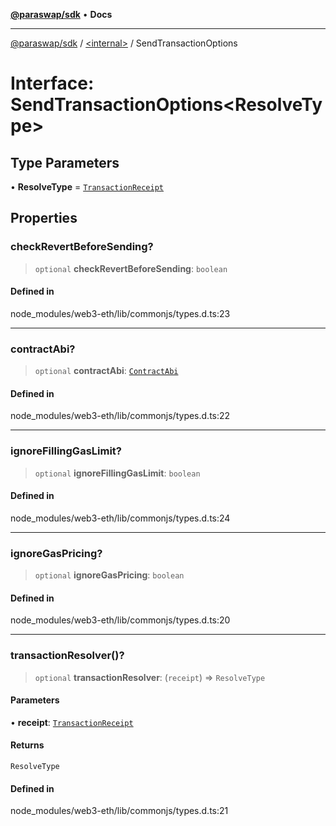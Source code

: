 [**@paraswap/sdk**](../../README.md) • **Docs**

***

[@paraswap/sdk](../../globals.md) / [\<internal\>](../README.md) / SendTransactionOptions

# Interface: SendTransactionOptions\<ResolveType\>

## Type Parameters

• **ResolveType** = [`TransactionReceipt`](../namespaces/home_velenir-gnx570_Projects_Paraswap_paraswap-sdk_node_modules_web3-types_lib_commonjs_index/type-aliases/TransactionReceipt.md)

## Properties

### checkRevertBeforeSending?

> `optional` **checkRevertBeforeSending**: `boolean`

#### Defined in

node\_modules/web3-eth/lib/commonjs/types.d.ts:23

***

### contractAbi?

> `optional` **contractAbi**: [`ContractAbi`](../type-aliases/ContractAbi.md)

#### Defined in

node\_modules/web3-eth/lib/commonjs/types.d.ts:22

***

### ignoreFillingGasLimit?

> `optional` **ignoreFillingGasLimit**: `boolean`

#### Defined in

node\_modules/web3-eth/lib/commonjs/types.d.ts:24

***

### ignoreGasPricing?

> `optional` **ignoreGasPricing**: `boolean`

#### Defined in

node\_modules/web3-eth/lib/commonjs/types.d.ts:20

***

### transactionResolver()?

> `optional` **transactionResolver**: (`receipt`) => `ResolveType`

#### Parameters

• **receipt**: [`TransactionReceipt`](../namespaces/home_velenir-gnx570_Projects_Paraswap_paraswap-sdk_node_modules_web3-types_lib_commonjs_index/type-aliases/TransactionReceipt.md)

#### Returns

`ResolveType`

#### Defined in

node\_modules/web3-eth/lib/commonjs/types.d.ts:21
